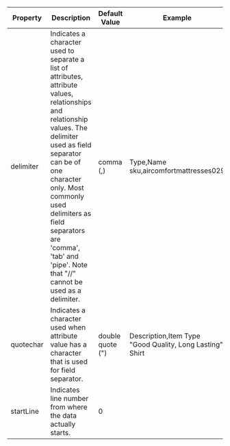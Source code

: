 | Property | Description | Default Value | Example | Required | 
|----------|-------------|----------|--------------|----------|
| delimiter | Indicates a character used to separate a list of attributes, attribute values, relationships and relationship values. The delimiter used as field separator can be of one character only. Most commonly used delimiters as field separators are 'comma', 'tab' and 'pipe'. Note that "//" cannot be used as a delimiter. | comma (,) |Type,Name<br/>sku,aircomfortmattresses029 | Yes |
| quotechar | Indicates a character used when attribute value has a character that is used for field separator. | double quote (") | Description,Item Type<br/>"Good Quality, Long Lasting", Shirt | Yes | 
| startLine | Indicates line number from where the data actually starts. | 0 | | Yes |